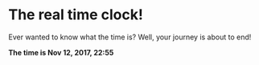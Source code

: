 # The real time clock!

Ever wanted to know what the time is? Well, your journey is about to end!

**The time is Nov 12, 2017, 22:55**